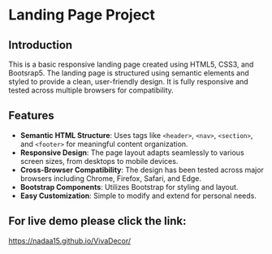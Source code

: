 # Landing Page Project

## Introduction
This is a basic responsive landing page created using HTML5, CSS3, and Bootsrap5. The landing page is structured using semantic elements and styled to provide a clean, user-friendly design. It is fully responsive and tested across multiple browsers for compatibility.

## Features
- **Semantic HTML Structure**: Uses tags like `<header>`, `<nav>`, `<section>`, and `<footer>` for meaningful content organization.
- **Responsive Design**: The page layout adapts seamlessly to various screen sizes, from desktops to mobile devices.
- **Cross-Browser Compatibility**: The design has been tested across major browsers including Chrome, Firefox, Safari, and Edge.
- **Bootstrap Components**: Utilizes Bootstrap for styling and layout.
- **Easy Customization**: Simple to modify and extend for personal needs.


## For live demo please click the link:
<https://nadaa15.github.io/VivaDecor/>
